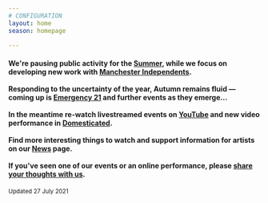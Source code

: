 ```yaml
---
# CONFIGURATION
layout: home
season: homepage

---
```

#### We're pausing public activity for the [Summer](/current/2021-springsummer), while we focus on developing new work with <a href="http://manchesterindependents.co.uk" target="_blank">Manchester Independents</a>.<br><br>Responding to the uncertainty of the year, Autumn remains fluid — coming up is [Emergency 21](/current/2021-emergency) and further events as they emerge…<br><br>In the meantime re-watch livestreamed events on <a href="http://bit.ly/YTwarnmcr" target="_blank">YouTube</a> and new video performance in <a href="http://domesticatedonline.org" target="_blank">Domesticated</a>.<br><br>Find more interesting things to watch and support information for artists on our [News](/news) page.<br><br>If you've seen one of our events or an online performance, please <a href="http://bit.ly/warnmcrfeedback" target="_blank">share your thoughts with us</a>.        
<small>Updated 27 July 2021</small>
